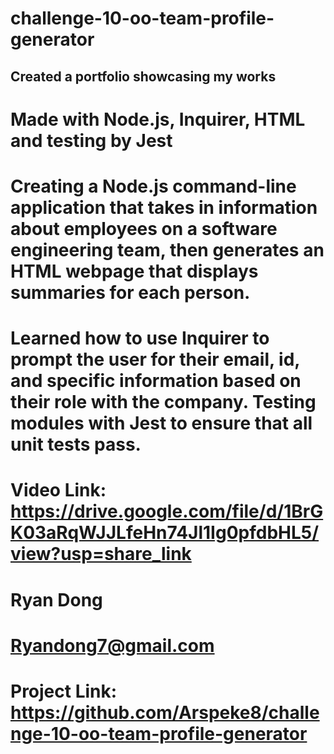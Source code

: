 # challenge-10-oo-team-profile-generator

## Created a portfolio showcasing my works

# Made with Node.js, Inquirer, HTML and testing by Jest

# Creating a Node.js command-line application that takes in information about employees on a software engineering team, then generates an HTML webpage that displays summaries for each person. 

# Learned how to use Inquirer to prompt the user for their email, id, and specific information based on their role with the company. Testing modules with Jest to ensure that all unit tests pass.

# Video Link: https://drive.google.com/file/d/1BrGK03aRqWJJLfeHn74Jl1Ig0pfdbHL5/view?usp=share_link

# Ryan Dong

# Ryandong7@gmail.com
 
# Project Link: https://github.com/Arspeke8/challenge-10-oo-team-profile-generator